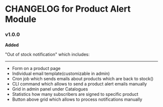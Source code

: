 CHANGELOG for Product Alert Module
===================

### v1.0.0

**Added**

"Out of stock notification" which includes:
***
* Form on a product page
* Individual email template(customizable in admin)
* Cron job which sends emails about products which are back to stock()
* CLI command which allows to send a product alert emails manually
* Grid in admin panel under Catalogues
* Statistics how many subscribers are signed to specific product
* Button above grid which allows to process notifications manually

